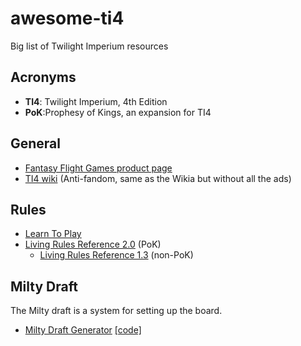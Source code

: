 # awesome-ti4
Big list of Twilight Imperium resources

## Acronyms

+ **TI4**: Twilight Imperium, 4th Edition
+ **PoK**:Prophesy of Kings, an expansion for TI4

## General

+ [Fantasy Flight Games product page](https://www.fantasyflightgames.com/en/products/twilight-imperium-fourth-edition/)
+ [TI4 wiki](https://antifandom.com/twilight-imperium/wiki/Twilight_Imperium_Wiki) (Anti-fandom, same as the Wikia but without all the ads)

## Rules

+ [Learn To Play](https://images-cdn.fantasyflightgames.com/filer_public/f3/c6/f3c66512-8e19-4f30-a0d4-d7d75701fd37/ti-k0289_learn_to_playcompressed.pdf)
+ [Living Rules Reference 2.0](https://images-cdn.fantasyflightgames.com/filer_public/51/55/51552c7f-c05c-445b-84bf-4b073456d008/ti10_pok_living_rules_reference_20_web.pdf) (PoK)
  + [Living Rules Reference 1.3](https://images-cdn.fantasyflightgames.com/filer_public/da/df/dadf9f07-78f3-43ac-9cce-dd6b55b24ec2/ti4_living_rules_reference_v1_3_web.pdf) (non-PoK)

## Milty Draft

The Milty draft is a system for setting up the board.

+ [Milty Draft Generator](https://milty.shenanigans.be/) [[code]](https://github.com/shenanigans-be/miltydraft)
